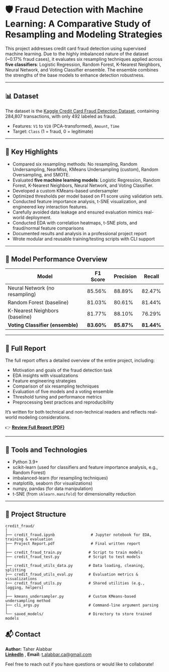 # 🛡️ Fraud Detection with Machine Learning: A Comparative Study of Resampling and Modeling Strategies

This project addresses credit card fraud detection using supervised machine learning. Due to the highly imbalanced nature of the dataset (\~0.17% fraud cases), it evaluates six resampling techniques applied across **five classifiers**: Logistic Regression, Random Forest, K-Nearest Neighbors, Neural Network, and Voting Classifier ensemble. The ensemble combines the strengths of the base models to enhance detection robustness.

---

## 📊 Dataset

The dataset is the [Kaggle Credit Card Fraud Detection Dataset](https://www.kaggle.com/mlg-ulb/creditcardfraud), containing 284,807 transactions, with only 492 labeled as fraud.

* Features: `V1` to `V28` (PCA-transformed), `Amount`, `Time`
* Target: `Class` (1 = fraud, 0 = legitimate)

---

## 🧠 Key Highlights

* Compared six resampling methods: No resampling, Random Undersampling, NearMiss, KMeans Undersampling (custom), Random Oversampling, and SMOTE.
* Evaluated **five machine learning models**: Logistic Regression, Random Forest, K-Nearest Neighbors, Neural Network, and Voting Classifier.
* Developed a custom KMeans-based undersampler
* Optimized thresholds per model based on F1 score using validation sets.
* Conducted feature importance analysis, t-SNE visualization, and engineered key interaction features.
* Carefully avoided data leakage and ensured evaluation mimics real-world deployment.
* Conducted EDA with correlation heatmaps, t-SNE plots, and fraud/normal feature comparisons
* Documented results and analysis in a professional project report
*  Wrote modular and reusable training/testing scripts with CLI support

---

## 🧪 Model Performance Overview

| Model                            | F1 Score   | Precision  | Recall     |
| -------------------------------- | ---------- | ---------- | ---------- |
| Neural Network (no resampling)   | 85.56%     | 88.89%     | 82.47%     |
| Random Forest (baseline)         | 81.03%     | 80.61%     | 81.44%     |
| K-Nearest Neighbors (baseline)   | 81.77%     | 88.10%     | 76.29%     |
| **Voting Classifier (ensemble)** | **83.60%** | **85.87%** | **81.44%** |

---

## 📄 Full Report

The full report offers a detailed overview of the entire project, including:

* Motivation and goals of the fraud detection task
* EDA insights with visualizations
* Feature engineering strategies
* Comparison of six resampling techniques
* Evaluation of five models and a voting ensemble
* Threshold tuning and performance metrics
* Preprocessing best practices and reproducibility

It’s written for both technical and non-technical readers and reflects real-world modeling considerations.

👉 [**Review Full Report (PDF)**]([./Project%20Report.pdf](https://github.com/TaherAlabbr/Credit-Card-Fraud-Detection/blob/main/Project%20Report.pdf))

---

## 🧰 Tools and Technologies

* Python 3.9+
* scikit-learn (used for classifiers and feature importance analysis, e.g., Random Forest)
* imbalanced-learn (for resampling techniques)
* matplotlib, seaborn (for visualizations)
* numpy, pandas (for data manipulation)
* t-SNE (from `sklearn.manifold`) for dimensionality reduction

---

## 📂 Project Structure

```
credit_fraud/
│
├── credit_fraud.ipynb                # Jupyter notebook for EDA, training & evaluation
├── Project Report.pdf                # Final written report
│
├── credit_fraud_train.py            # Script to train models
├── credit_fraud_test.py             # Script to test models
│
├── credit_fraud_utils_data.py       # Data loading, cleaning, splitting
├── credit_fraud_utils_eval.py       # Evaluation metrics & visualizations
├── credit_fraud_utils.py            # Shared utilities (e.g., logging, helpers)
│
├── kmeans_undersampler.py           # Custom KMeans-based undersampling method
├── cli_args.py                      # Command-line argument parsing
│
└── saved_models/                    # Directory to store trained models
```

## 📬 Contact

**Author:** Taher Alabbar  
[**LinkedIn**](https://www.linkedin.com/in/taher-alabbar/)  , **Email:** t.alabbar.ca@gmail.com  


Feel free to reach out if you have questions or would like to collaborate!
